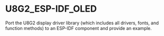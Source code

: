 # U8G2_ESP-IDF_OLED
Port the U8G2 display driver library (which includes all drivers, fonts, and function methods) to an ESP-IDF component and provide an example.
